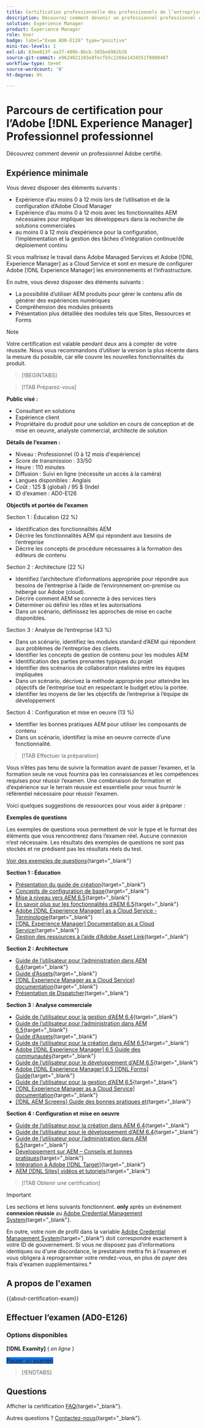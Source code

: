 ```yaml
---
title: Certification professionnelle des professionnels de l’entreprise
description: Découvrez comment devenir un professionnel professionnel certifié en Adobe [!DNL Experience Manager].
solution: Experience Manager
product: Experience Manager
role: User
badge: label="Exam AD0-E126" type="positive"
mini-toc-levels: 1
exl-id: 83ee013f-aa37-409b-8bcb-385be6962b26
source-git-commit: e9624821103e8fecfb5c2266e1434551f8008487
workflow-type: tm+mt
source-wordcount: '0'
ht-degree: 0%

---
```


# Parcours de certification pour l’Adobe [!DNL Experience Manager] Professionnel professionnel

Découvrez comment devenir un professionnel Adobe certifié.

## Expérience minimale

Vous devez disposer des éléments suivants :

* Expérience d’au moins 0 à 12 mois lors de l’utilisation et de la configuration d’Adobe Cloud Manager
* Expérience d’au moins 0 à 12 mois avec les fonctionnalités AEM nécessaires pour impliquer les développeurs dans la recherche de solutions commerciales
* au moins 0 à 12 mois d’expérience pour la configuration, l’implémentation et la gestion des tâches d’intégration continue/de déploiement continu

Si vous maîtrisez le travail dans Adobe Managed Services et Adobe [!DNL Experience Manager] as a Cloud Service et sont en mesure de configurer Adobe [!DNL Experience Manager] les environnements et l’infrastructure.

En outre, vous devez disposer des éléments suivants :

* La possibilité d’utiliser AEM produits pour gérer le contenu afin de générer des expériences numériques
* Compréhension des modules présents
* Présentation plus détaillée des modules tels que Sites, Ressources et Forms

>[!NOTE]
>
>Votre certification est valable pendant deux ans à compter de votre réussite. Nous vous recommandons d’utiliser la version la plus récente dans la mesure du possible, car elle couvre les nouvelles fonctionnalités du produit.

>[!BEGINTABS]

>[!TAB Préparez-vous]

**Public visé :**

* Consultant en solutions
* Expérience client
* Propriétaire du produit pour une solution en cours de conception et de mise en oeuvre, analyste commercial, architecte de solution

**Détails de l’examen :**

* Niveau : Professionnel (0 à 12 mois d&#39;expérience)
* Score de transmission : 33/50
* Heure : 110 minutes
* Diffusion : Suivi en ligne (nécessite un accès à la caméra)
* Langues disponibles : Anglais
* Coût : 125 $ (global) / 95 $ (Inde)
* ID d’examen : AD0-E126

**Objectifs et portée de l’examen**

Section 1 : Éducation (22 %)

* Identification des fonctionnalités AEM
* Décrire les fonctionnalités AEM qui répondent aux besoins de l’entreprise
* Décrire les concepts de procédure nécessaires à la formation des éditeurs de contenu

Section 2 : Architecture (22 %)

* Identifiez l’architecture d’informations appropriée pour répondre aux besoins de l’entreprise à l’aide de l’environnement on-premise ou hébergé sur Adobe (cloud).
* Décrire comment AEM se connecte à des services tiers
* Déterminer où définir les rôles et les autorisations
* Dans un scénario, définissez les approches de mise en cache disponibles.

Section 3 : Analyse de l’entreprise (43 %)

* Dans un scénario, identifiez les modules standard d’AEM qui répondent aux problèmes de l’entreprise des clients.
* Identifier les concepts de gestion de contenu pour les modules AEM
* Identification des parties prenantes typiques du projet
* Identifier des scénarios de collaboration réalistes entre les équipes impliquées
* Dans un scénario, décrivez la méthode appropriée pour atteindre les objectifs de l’entreprise tout en respectant le budget et/ou la portée.
* Identifier les moyens de lier les objectifs de l’entreprise à l’équipe de développement

Section 4 : Configuration et mise en oeuvre (13 %)

* Identifier les bonnes pratiques AEM pour utiliser les composants de contenu
* Dans un scénario, identifiez la mise en oeuvre correcte d’une fonctionnalité.

>[!TAB Effectuer la préparation]

Vous n’êtes pas tenu de suivre la formation avant de passer l’examen, et la formation seule ne vous fournira pas les connaissances et les compétences requises pour réussir l’examen. Une combinaison de formation et d’expérience sur le terrain réussie est essentielle pour vous fournir le référentiel nécessaire pour réussir l’examen.

Voici quelques suggestions de ressources pour vous aider à préparer :

**Exemples de questions**

Les exemples de questions vous permettent de voir le type et le format des éléments que vous rencontrerez dans l’examen réel. Aucune connexion n’est nécessaire. Les résultats des exemples de questions ne sont pas stockés et ne prédisent pas les résultats réels du test.

[Voir des exemples de questions](https://scorpion.caveon.com/launchpad/ad0-e126-adobe-experience-manager-business-practitioner-professional-copy-ddww4w){target="_blank"}

**Section 1 : Éducation**

* [Présentation du guide de création](https://experienceleague.adobe.com/docs/experience-manager-65/authoring/home.html?lang=fr){target="_blank"}
* [Concepts de configuration de base](https://experienceleague.adobe.com/docs/experience-manager-65/deploying/configuring/configuring.html){target="_blank"}
* [Mise à niveau vers AEM 6.5](https://experienceleague.adobe.com/docs/experience-manager-65/deploying/upgrading/upgrade.html?lang=fr){target="_blank"}
* [En savoir plus sur les fonctionnalités d’AEM 6.5](https://experienceleague.adobe.com/docs/experience-manager-65/user-guide/troubleshooting/learn.html){target="_blank"}
* [Adobe [!DNL Experience Manager] as a Cloud Service - Terminologie](https://experienceleague.adobe.com/docs/experience-manager-cloud-service/overview/terminology.html){target="_blank"}
* [[!DNL Experience Manager] Documentation as a Cloud Service](https://experienceleague.adobe.com/docs/experience-manager-cloud-service/content/home.html?lang=fr){target="_blank"}
* [Gestion des ressources à l’aide d’Adobe Asset Link](https://helpx.adobe.com/fr/enterprise/using/manage-assets-using-adobe-asset-link.html){target="_blank"}

**Section 2 : Architecture**

* [Guide de l’utilisateur pour l’administration dans AEM 6.4](https://experienceleague.adobe.com/docs/experience-manager-64/administering/home.html?lang=fr){target="_blank"}
* [Guide d’Assets](https://experienceleague.adobe.com/docs/experience-manager-64/assets/home.html?lang=fr){target="_blank"}
* [[!DNL Experience Manager as a Cloud Service] documentation](https://experienceleague.adobe.com/docs/experience-manager-cloud-service/content/home.html?lang=fr){target="_blank"}
* [Présentation de Dispatcher](https://docs.adobe.com/content/help/fr-FR/experience-cloud/user-guides/home.translate.html){target="_blank"}

**Section 3 : Analyse commerciale**

* [Guide de l’utilisateur pour la gestion d’AEM 6.4](https://experienceleague.adobe.com/docs/experience-manager-64/managing/home.html){target="_blank"}
* [Guide de l’utilisateur pour l’administration dans AEM 6.5](https://experienceleague.adobe.com/docs/experience-manager-65/administering/home.html?lang=fr){target="_blank"}
* [Guide d’Assets](https://experienceleague.adobe.com/docs/experience-manager-64/assets/home.html?lang=fr){target="_blank"}
* [Guide de l’utilisateur pour la création dans AEM 6.5](https://experienceleague.adobe.com/docs/experience-manager-65/authoring/home.html?lang=fr){target="_blank"}
* [Adobe [!DNL Experience Manager] 6.5 Guide des communautés](https://experienceleague.adobe.com/docs/experience-manager-65/communities/home.html){target="_blank"}
* [Guide de l’utilisateur pour le développement d’AEM 6.5](https://experienceleague.adobe.com/docs/experience-manager-65/developing/home.html?lang=fr){target="_blank"}
* [Adobe [!DNL Experience Manager] 6,5 [!DNL Forms] Guide](https://experienceleague.adobe.com/docs/experience-manager-65/forms/home.html){target="_blank"}
* [Guide de l’utilisateur pour la gestion d’AEM 6.5](https://experienceleague.adobe.com/docs/experience-manager-65/managing/home.html){target="_blank"}
* [[!DNL Experience Manager as a Cloud Service] documentation](https://experienceleague.adobe.com/docs/experience-manager-cloud-service/content/home.html?lang=fr){target="_blank"}
* [[!DNL AEM Screens] Guide des bonnes pratiques et](https://experienceleague.adobe.com/docs/experience-manager-screens/using/about-guide.html?lang=fr){target="_blank"}

**Section 4 : Configuration et mise en oeuvre**

* [Guide de l’utilisateur pour la création dans AEM 6.4](https://experienceleague.adobe.com/docs/experience-manager-64/authoring/home.html?lang=fr){target="_blank"}
* [Guide de l’utilisateur pour le développement d’AEM 6.4](https://experienceleague.adobe.com/docs/experience-manager-64/developing/home.html?lang=fr){target="_blank"}
* [Guide de l’utilisateur pour l’administration dans AEM 6.5](https://experienceleague.adobe.com/docs/experience-manager-65/administering/home.html?lang=fr){target="_blank"}
* [Développement sur AEM – Conseils et bonnes pratiques](https://experienceleague.adobe.com/docs/experience-manager-65/developing/introduction/dev-guidelines-bestpractices.html?lang=fr){target="_blank"}
* [Intégration à Adobe [!DNL Target]](https://experienceleague.adobe.com/docs/experience-manager-cloud-service/sites/integrations/integrating-adobe-target.html?lang=fr){target="_blank"}
* [AEM [!DNL Sites] vidéos et tutoriels](https://experienceleague.adobe.com/docs/experience-manager-learn/sites/overview.html?lang=fr){target="_blank"}

>[!TAB Obtenir une certification]

>[!IMPORTANT]
>
>Les sections et liens suivants fonctionnent. **only**  après un événement **connexion réussie** au [Adobe Credential Management System](https://www.certmetrics.com/adobe){target="_blank"}.
>
>En outre, votre nom de profil dans la variable [Adobe Credential Management System](https://www.certmetrics.com/adobe){target="_blank"} doit correspondre exactement à votre ID de gouvernement. Si vous ne disposez pas d&#39;informations identiques ou d&#39;une discordance, le prestataire mettra fin à l&#39;examen et vous obligera à reprogrammer votre rendez-vous, en plus de payer des frais d&#39;examen supplémentaires.*


## A propos de l&#39;examen

{{about-certification-exam}}

## Effectuer l’examen (AD0-E126)

### Options disponibles

**[!DNL Examity]** ( *en ligne* )

<a href="https://www.certmetrics.com/adobe/candidate/examity_sso.aspx?eid=AD0-E126" target="_blank" class="spectrum-Button spectrum-Button--fill spectrum-Button--accent spectrum-Button--sizeM is-margin-bottom-big-big at-element-click-tracking" style="background-color:#1473E6">

<span class="spectrum-Button-label has-no-wrap">
   Passer un examen
</span>
</a>

>[!ENDTABS]

## Questions

Afficher la certification [FAQ](https://experienceleague.adobe.com/docs/certification/certification/faq.html){target="_blank"}.

Autres questions ? [Contactez-nous](mailto:certif@adobe.com){target="_blank"}.

